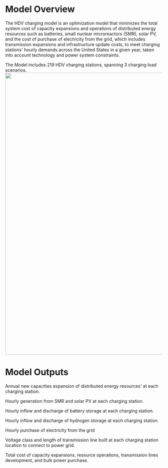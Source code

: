 # Model Overview

The HDV charging model is an optimization model that minimizes the total system cost of capacity expansions and operations of distributed energy resources such as batteries, small nuclear microreactors (SMR), solar PV, and the cost of purchase of electricity from the grid, which includes transmission expansions and infrastructure update costs, to meet charging stations' hourly demands across the United States in a given year, taken into account technology and power system constraints.

The Model includes 219 HDV charging stations, spanning 3 charging load scenarios. <img src="https://user-images.githubusercontent.com/56058936/145284422-21fad33f-1dc1-480a-8016-cd1a44406763.png" width="900">

# Model Outputs
Annual new capacities expansion of distributed energy resources' at each charging station.

Hourly generation from SMR and solar PV at each charging station.

Hourly inflow and discharge of battery storage at each charging station.

Hourly inflow and discharge of hydrogen storage at each charging station.

Hourly purchase of electricity from the grid

Voltage class and length of transmission line built at each charging station location to connect to power grid.

Total cost of capacity expansions, resource operations, transmission lines development, and bulk power purchase.
